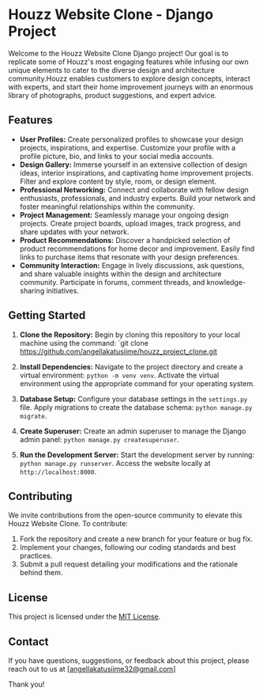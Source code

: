 # Houzz Website Clone - Django Project

Welcome to the Houzz Website Clone Django project!  Our goal is to replicate some of Houzz's most engaging features while infusing our own unique elements to cater to the diverse design and architecture community.Houzz enables customers to explore design concepts, interact with experts, and start their home improvement journeys with an enormous library of photographs, product suggestions, and expert advice. 

## Features

- **User Profiles:** Create personalized profiles to showcase your design projects, inspirations, and expertise. Customize your profile with a profile picture, bio, and links to your social media accounts.
- **Design Gallery:** Immerse yourself in an extensive collection of design ideas, interior inspirations, and captivating home improvement projects. Filter and explore content by style, room, or design element.
- **Professional Networking:** Connect and collaborate with fellow design enthusiasts, professionals, and industry experts. Build your network and foster meaningful relationships within the community.
- **Project Management:** Seamlessly manage your ongoing design projects. Create project boards, upload images, track progress, and share updates with your network.
- **Product Recommendations:** Discover a handpicked selection of product recommendations for home decor and improvement. Easily find links to purchase items that resonate with your design preferences.
- **Community Interaction:** Engage in lively discussions, ask questions, and share valuable insights within the design and architecture community. Participate in forums, comment threads, and knowledge-sharing initiatives.

## Getting Started

1. **Clone the Repository:** Begin by cloning this repository to your local machine using the command: `git clone https://github.com/angellakatusiime/houzz_project_clone.git

2. **Install Dependencies:** Navigate to the project directory and create a virtual environment: `python -m venv venv`. Activate the virtual environment using the appropriate command for your operating system.

3. **Database Setup:** Configure your database settings in the `settings.py` file. Apply migrations to create the database schema: `python manage.py migrate`.

4. **Create Superuser:** Create an admin superuser to manage the Django admin panel: `python manage.py createsuperuser`.

5. **Run the Development Server:** Start the development server by running: `python manage.py runserver`. Access the website locally at `http://localhost:8000`.

## Contributing

We invite contributions from the open-source community to elevate this Houzz Website Clone. To contribute:

1. Fork the repository and create a new branch for your feature or bug fix.
2. Implement your changes, following our coding standards and best practices.
3. Submit a pull request detailing your modifications and the rationale behind them.

## License

This project is licensed under the [MIT License](LICENSE).

## Contact

If you have questions, suggestions, or feedback about this project, please reach out to us at [angellakatusiime32@gmail.com]

Thank you!
